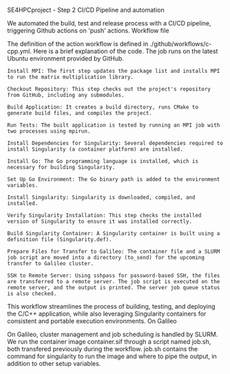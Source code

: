 SE4HPCproject - Step 2 CI/CD Pipeline and automation

We automated the build, test and release process with a CI/CD pipeline, triggering Github actions on 'push' actions.
Workflow file

The definition of the action workflow is defined in ./github/workflows/c-cpp.yml. Here is a brief explanation of the code. The job runs on the latest Ubuntu environment provided by GitHub.

    Install MPI: The first step updates the package list and installs MPI to run the matrix multiplication library.

    Checkout Repository: This step checks out the project's repository from GitHub, including any submodules.

    Build Application: It creates a build directory, runs CMake to generate build files, and compiles the project.

    Run Tests: The built application is tested by running an MPI job with two processes using mpirun.

    Install Dependencies for Singularity: Several dependencies required to install Singularity (a container platform) are installed.

    Install Go: The Go programming language is installed, which is necessary for building Singularity.

    Set Up Go Environment: The Go binary path is added to the environment variables.

    Install Singularity: Singularity is downloaded, compiled, and installed.

    Verify Singularity Installation: This step checks the installed version of Singularity to ensure it was installed correctly.

    Build Singularity Container: A Singularity container is built using a definition file (Singularity.def).

    Prepare Files for Transfer to Galileo: The container file and a SLURM job script are moved into a directory (to_send) for the upcoming transfer to Galileo cluster.

    SSH to Remote Server: Using sshpass for password-based SSH, the files are transferred to a remote server. The job script is executed on the remote server, and the output is printed. The server job queue status is also checked.

This workflow streamlines the process of building, testing, and deploying the C/C++ application, while also leveraging Singularity containers for consistent and portable execution environments.
On Galileo

On Galileo, cluster management and job scheduling is handled by SLURM. We run the container image container.sif through a script named job.sh, both transfered previously during the workflow. job.sh contains the command for singularity to run the image and where to pipe the output, in addition to other setup variables.
